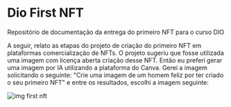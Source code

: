 # Dio First NFT

Repositório de documentação da entrega do primeiro NFT para o curso DIO

A seguir, relato as etapas do projeto de criação do primeiro NFT em plataformas comercialização de NFTs.
O projeto sugeriu que fosse utilizada uma imagem com licença aberta criação desse NFT. Então eu preferi gerar uma imagem por IA utilizando a plataforma do Canva.
Gerei a imagem solicitando o seguinte: "Crie uma imagem de um homem feliz por ter criado o seu primeiro NFT" e entre os resultados, escolhi a imagem seguinte:


<img src="./images/first_nft.png" alt="img first nft" style="max-width: 100%;">
